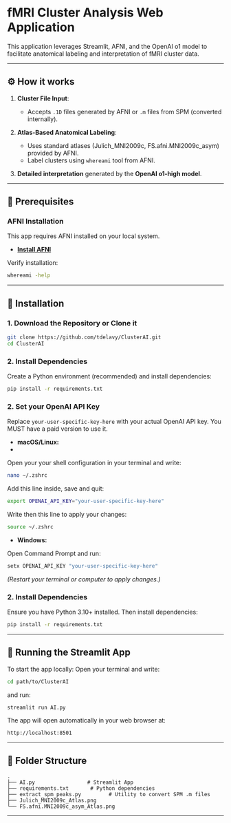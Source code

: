 # fMRI Cluster Analysis Web Application

This application leverages Streamlit, AFNI, and the OpenAI o1 model to facilitate anatomical labeling and interpretation of fMRI cluster data.

---

## ⚙️ How it works

1. **Cluster File Input**:
   - Accepts `.1D` files generated by AFNI or `.m` files from SPM (converted internally).

2. **Atlas-Based Anatomical Labeling**:
   - Uses standard atlases (Julich_MNI2009c, FS.afni.MNI2009c_asym) provided by AFNI.
   - Label clusters using `whereami` tool from AFNI.

3. **Detailed interpretation** generated by the **OpenAI o1-high model**.

---

## 📌 **Prerequisites**

### AFNI Installation

This app requires AFNI installed on your local system.

- [**Install AFNI**](https://afni.nimh.nih.gov/pub/dist/doc/htmldoc/background_install/install_instructs/index.html)

Verify installation:
```bash
whereami -help
```

---

## 🔧 Installation

### 1. Download the Repository or Clone it
```bash
git clone https://github.com/tdelavy/ClusterAI.git
cd ClusterAI
```

### 2. Install Dependencies
Create a Python environment (recommended) and install dependencies:

```bash
pip install -r requirements.txt
```

### 2. Set your OpenAI API Key

Replace `your-user-specific-key-here` with your actual OpenAI API key. You MUST have a paid version to use it.

- **macOS/Linux:**
- 
Open your your shell configuration in your terminal and write:
```bash
nano ~/.zshrc
```
Add this line inside, save and quit:
```bash
export OPENAI_API_KEY="your-user-specific-key-here"
```

Write then this line to apply your changes:
```bash
source ~/.zshrc
```

- **Windows:**

Open Command Prompt and run:

```cmd
setx OPENAI_API_KEY "your-user-specific-key-here"
```

*(Restart your terminal or computer to apply changes.)*

### 2. Install Dependencies

Ensure you have Python 3.10+ installed. Then install dependencies:
```bash
pip install -r requirements.txt
```

---

## 🚀 Running the Streamlit App

To start the app locally:
Open your terminal and write:
```bash
cd path/to/ClusterAI
```
and run:
```bash
streamlit run AI.py
```

The app will open automatically in your web browser at:
```
http://localhost:8501
```

---

## 📂 Folder Structure

```
.
├── AI.py                 # Streamlit App
├── requirements.txt       # Python dependencies     
├── extract_spm_peaks.py         # Utility to convert SPM .m files
├── Julich_MNI2009c_Atlas.png
└── FS.afni.MNI2009c_asym_Atlas.png
```

---

